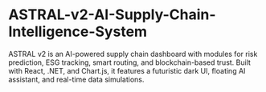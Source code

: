 # ASTRAL-v2-AI-Supply-Chain-Intelligence-System
ASTRAL v2 is an AI-powered supply chain dashboard with modules for risk prediction, ESG tracking, smart routing, and blockchain-based trust. Built with React, .NET, and Chart.js, it features a futuristic dark UI, floating AI assistant, and real-time data simulations.
